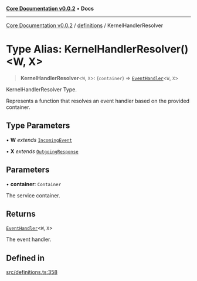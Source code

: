 [**Core Documentation v0.0.2**](../../README.md) • **Docs**

***

[Core Documentation v0.0.2](../../modules.md) / [definitions](../README.md) / KernelHandlerResolver

# Type Alias: KernelHandlerResolver()\<W, X\>

> **KernelHandlerResolver**\<`W`, `X`\>: (`container`) => [`EventHandler`](EventHandler.md)\<`W`, `X`\>

KernelHandlerResolver Type.

Represents a function that resolves an event handler based on the provided container.

## Type Parameters

• **W** *extends* [`IncomingEvent`](../../events/IncomingEvent/classes/IncomingEvent.md)

• **X** *extends* [`OutgoingResponse`](../../events/OutgoingResponse/classes/OutgoingResponse.md)

## Parameters

• **container**: `Container`

The service container.

## Returns

[`EventHandler`](EventHandler.md)\<`W`, `X`\>

The event handler.

## Defined in

[src/definitions.ts:358](https://github.com/stonemjs/core/blob/aa2a76ee3b0b5f73fa20c9cec0decb9263cddbc2/src/definitions.ts#L358)
